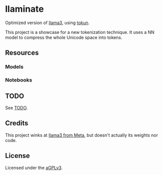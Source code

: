 # llaminate

Optimized version of [llama3][github-llama3], using [tokun][github-tokun].

This project is a showcase for a new tokenization technique.
It uses a NN model to compress the whole Unicode space into tokens.

## Resources

### Models

### Notebooks

## TODO

See [TODO](TODO.md).

## Credits

This project winks at [llama3 from Meta][github-llama3], but doesn't actually its weights nor code.

## License

Licensed under the [aGPLv3](LICENSE.md).

[github-llama3]: https://github.com/meta-llama/llama3
[github-tokun]: https://github.com/apehex/tokun
